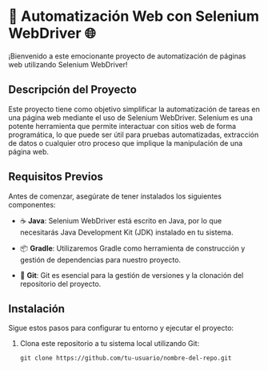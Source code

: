 # 🤖 Automatización Web con Selenium WebDriver 🌐

¡Bienvenido a este emocionante proyecto de automatización de páginas web utilizando Selenium WebDriver!

## Descripción del Proyecto

Este proyecto tiene como objetivo simplificar la automatización de tareas en una página web mediante el uso de Selenium WebDriver. Selenium es una potente herramienta que permite interactuar con sitios web de forma programática, lo que puede ser útil para pruebas automatizadas, extracción de datos o cualquier otro proceso que implique la manipulación de una página web.

## Requisitos Previos

Antes de comenzar, asegúrate de tener instalados los siguientes componentes:

- ☕ **Java**: Selenium WebDriver está escrito en Java, por lo que necesitarás Java Development Kit (JDK) instalado en tu sistema.

- 📦 **Gradle**: Utilizaremos Gradle como herramienta de construcción y gestión de dependencias para nuestro proyecto.

- 🐙 **Git**: Git es esencial para la gestión de versiones y la clonación del repositorio del proyecto.

## Instalación

Sigue estos pasos para configurar tu entorno y ejecutar el proyecto:

1. Clona este repositorio a tu sistema local utilizando Git:

   ```shell
   git clone https://github.com/tu-usuario/nombre-del-repo.git
